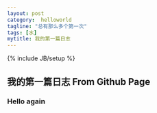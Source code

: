 ```yaml
---
layout: post
category:  helloworld
tagline: "总有那么多个第一次"
tags: [水]
mytitle: 我的第一篇日志
---
```

{% include JB/setup %}

## 我的第一篇日志 From Github Page

### Hello again
